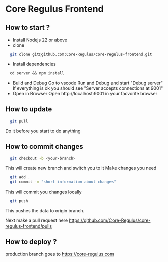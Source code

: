 # Core Regulus Frontend
## How to start ?

* Install Nodejs 22 or above
* clone 
```bash
  git clone git@github.com:Core-Regulus/core-regulus-frontend.git
```
* Install dependencies
```
  cd server && npm install
```
* Build and Debug
  Go to vscode Run and Debug and start "Debug server"
  If everything is ok you should see "Server accepts connections at 9001"
* Open in Browser
  Open http://localhost:9001 in your facvorite browser
## How to update
```bash
  git pull
```
  Do it before you start to do anything

## How to commit changes
  ```bash
    git checkout -b <your-branch>
  ```
  This will create new branch and switch you to it
  Make changes you need
  ```bash
    git add .
    git commit -m "short information about changes"
  ```
  This will commit you changes locally
  ```bash
    git push
  ```
  This pushes the data to origin branch.

  Next make a pull request here https://github.com/Core-Regulus/core-regulus-frontend/pulls
## How to deploy ?
  production branch goes to https://core-regulus.com
